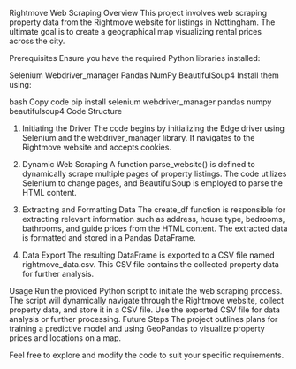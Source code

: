 
Rightmove Web Scraping
Overview
This project involves web scraping property data from the Rightmove website for listings in Nottingham. The ultimate goal is to create a geographical map visualizing rental prices across the city.

Prerequisites
Ensure you have the required Python libraries installed:

Selenium
Webdriver_manager
Pandas
NumPy
BeautifulSoup4
Install them using:

bash
Copy code
pip install selenium webdriver_manager pandas numpy beautifulsoup4
Code Structure
1. Initiating the Driver
The code begins by initializing the Edge driver using Selenium and the webdriver_manager library. It navigates to the Rightmove website and accepts cookies.

2. Dynamic Web Scraping
A function parse_website() is defined to dynamically scrape multiple pages of property listings. The code utilizes Selenium to change pages, and BeautifulSoup is employed to parse the HTML content.

3. Extracting and Formatting Data
The create_df function is responsible for extracting relevant information such as address, house type, bedrooms, bathrooms, and guide prices from the HTML content. The extracted data is formatted and stored in a Pandas DataFrame.

4. Data Export
The resulting DataFrame is exported to a CSV file named rightmove_data.csv. This CSV file contains the collected property data for further analysis.

Usage
Run the provided Python script to initiate the web scraping process.
The script will dynamically navigate through the Rightmove website, collect property data, and store it in a CSV file.
Use the exported CSV file for data analysis or further processing.
Future Steps
The project outlines plans for training a predictive model and using GeoPandas to visualize property prices and locations on a map.

Feel free to explore and modify the code to suit your specific requirements.
